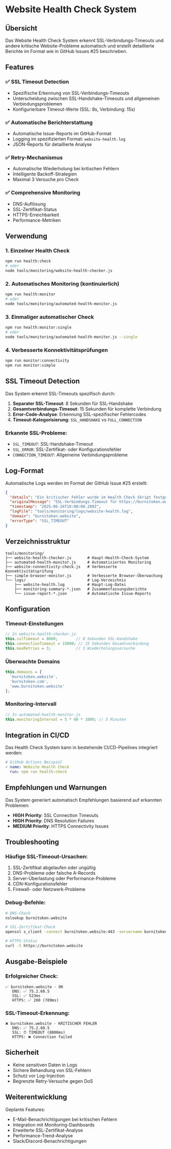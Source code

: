 # Website Health Check System

## Übersicht

Das Website Health Check System erkennt SSL-Verbindungs-Timeouts und andere kritische Website-Probleme automatisch und erstellt detaillierte Berichte im Format wie in GitHub Issues #25 beschrieben.

## Features

### ✅ SSL Timeout Detection
- Spezifische Erkennung von SSL-Verbindungs-Timeouts
- Unterscheidung zwischen SSL-Handshake-Timeouts und allgemeinen Verbindungsproblemen
- Konfigurierbare Timeout-Werte (SSL: 8s, Verbindung: 15s)

### ✅ Automatische Berichterstattung
- Automatische Issue-Reports im GitHub-Format
- Logging im spezifizierten Format: `website-health.log`
- JSON-Reports für detaillierte Analyse

### ✅ Retry-Mechanismus
- Automatische Wiederholung bei kritischen Fehlern
- Intelligente Backoff-Strategien
- Maximal 3 Versuche pro Check

### ✅ Comprehensive Monitoring
- DNS-Auflösung
- SSL-Zertifikat-Status
- HTTPS-Erreichbarkeit
- Performance-Metriken

## Verwendung

### 1. Einzelner Health Check
```bash
npm run health:check
# oder
node tools/monitoring/website-health-checker.js
```

### 2. Automatisches Monitoring (kontinuierlich)
```bash
npm run health:monitor
# oder
node tools/monitoring/automated-health-monitor.js
```

### 3. Einmaliger automatischer Check
```bash
npm run health:monitor:single
# oder
node tools/monitoring/automated-health-monitor.js --single
```

### 4. Verbesserte Konnektivitätsprüfungen
```bash
npm run monitor:connectivity
npm run monitor:simple
```

## SSL Timeout Detection

Das System erkennt SSL-Timeouts spezifisch durch:

1. **Separater SSL-Timeout**: 8 Sekunden für SSL-Handshake
2. **Gesamtverbindungs-Timeout**: 15 Sekunden für komplette Verbindung
3. **Error-Code-Analyse**: Erkennung SSL-spezifischer Fehlercodes
4. **Timeout-Kategorisierung**: `SSL_HANDSHAKE` vs `FULL_CONNECTION`

### Erkannte SSL-Probleme:
- `SSL_TIMEOUT`: SSL-Handshake-Timeout
- `SSL_ERROR`: SSL-Zertifikat- oder Konfigurationsfehler
- `CONNECTION_TIMEOUT`: Allgemeine Verbindungsprobleme

## Log-Format

Automatische Logs werden im Format der GitHub Issue #25 erstellt:

```json
{
  "details": "Ein kritischer Fehler wurde im Health Check Skript festgestellt. Bitte sofort untersuchen.",
  "originalMessage": "SSL-Verbindungs-Timeout für https://burnitoken.website",
  "timestamp": "2025-06-26T18:00:00.289Z",
  "logFile": "tools/monitoring/logs/website-health.log",
  "domain": "burnitoken.website",
  "errorType": "SSL_TIMEOUT"
}
```

## Verzeichnisstruktur

```
tools/monitoring/
├── website-health-checker.js       # Haupt-Health-Check-System
├── automated-health-monitor.js     # Automatisiertes Monitoring
├── website-connectivity-check.js   # Verbesserte Konnektivitätsprüfung
├── simple-browser-monitor.js       # Verbesserte Browser-Überwachung
└── logs/                           # Log-Verzeichnis
    ├── website-health.log          # Haupt-Log-Datei
    ├── monitoring-summary-*.json   # Zusammenfassungsberichte
    └── issue-report-*.json         # Automatische Issue-Reports
```

## Konfiguration

### Timeout-Einstellungen
```javascript
// In website-health-checker.js
this.sslTimeout = 8000;        // 8 Sekunden SSL-Handshake
this.connectionTimeout = 15000; // 15 Sekunden Gesamtverbindung
this.maxRetries = 3;           // 3 Wiederholungsversuche
```

### Überwachte Domains
```javascript
this.domains = [
  'burnitoken.website',
  'burnitoken.com', 
  'www.burnitoken.website'
];
```

### Monitoring-Intervall
```javascript
// In automated-health-monitor.js
this.monitoringInterval = 5 * 60 * 1000; // 5 Minuten
```

## Integration in CI/CD

Das Health Check System kann in bestehende CI/CD-Pipelines integriert werden:

```yaml
# GitHub Actions Beispiel
- name: Website Health Check
  run: npm run health:check
```

## Empfehlungen und Warnungen

Das System generiert automatisch Empfehlungen basierend auf erkannten Problemen:

- **HIGH Priority**: SSL Connection Timeouts
- **HIGH Priority**: DNS Resolution Failures  
- **MEDIUM Priority**: HTTPS Connectivity Issues

## Troubleshooting

### Häufige SSL-Timeout-Ursachen:
1. SSL-Zertifikat abgelaufen oder ungültig
2. DNS-Probleme oder falsche A-Records
3. Server-Überlastung oder Performance-Probleme
4. CDN-Konfigurationsfehler
5. Firewall- oder Netzwerk-Probleme

### Debug-Befehle:
```bash
# DNS-Check
nslookup burnitoken.website

# SSL-Zertifikat-Check
openssl s_client -connect burnitoken.website:443 -servername burnitoken.website

# HTTPS-Status
curl -I https://burnitoken.website
```

## Ausgabe-Beispiele

### Erfolgreicher Check:
```
✅ burnitoken.website - OK
   DNS: ✅ 75.2.60.5
   SSL: ✅ 523ms
   HTTPS: ✅ 200 (789ms)
```

### SSL-Timeout-Erkennung:
```
❌ burnitoken.website - KRITISCHER FEHLER
   DNS: ✅ 75.2.60.5
   SSL: ⏰ TIMEOUT (8000ms)
   HTTPS: ❌ Connection failed
```

## Sicherheit

- Keine sensitiven Daten in Logs
- Sichere Behandlung von SSL-Fehlern
- Schutz vor Log-Injection
- Begrenzte Retry-Versuche gegen DoS

## Weiterentwicklung

Geplante Features:
- E-Mail-Benachrichtigungen bei kritischen Fehlern
- Integration mit Monitoring-Dashboards
- Erweiterte SSL-Zertifikat-Analyse
- Performance-Trend-Analyse
- Slack/Discord-Benachrichtigungen